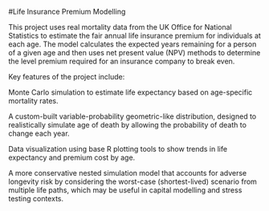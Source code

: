 #Life Insurance Premium Modelling

This project uses real mortality data from the UK Office for National Statistics to estimate the fair annual life insurance premium for individuals at each age. The model calculates the expected years remaining for a person of a given age and then uses net present value (NPV) methods to determine the level premium required for an insurance company to break even.

Key features of the project include:

Monte Carlo simulation to estimate life expectancy based on age-specific mortality rates.

A custom-built variable-probability geometric-like distribution, designed to realistically simulate age of death by allowing the probability of death to change each year.

Data visualization using base R plotting tools to show trends in life expectancy and premium cost by age.

A more conservative nested simulation model that accounts for adverse longevity risk by considering the worst-case (shortest-lived) scenario from multiple life paths, which may be useful in capital modelling and stress testing contexts.
